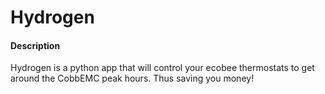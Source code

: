# Hydrogen

#### Description
Hydrogen is a python app that will control your ecobee thermostats to get around the CobbEMC peak hours. Thus saving you money!